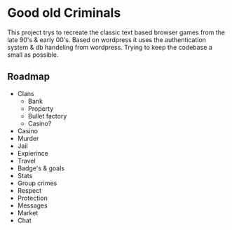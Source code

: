 Good old Criminals
===================
This project trys to recreate the classic text based browser games from the late 90's & early 00's.
Based on wordpress it uses the authentication system & db handeling from wordpress. Trying to keep the codebase a small as possible.

Roadmap
-------
* Clans
    * Bank
    * Property
    * Bullet factory
    * Casino?
* Casino
* Murder
* Jail
* Expierince
* Travel
* Badge's & goals
* Stats
* Group crimes
* Respect
* Protection
* Messages
* Market
* Chat